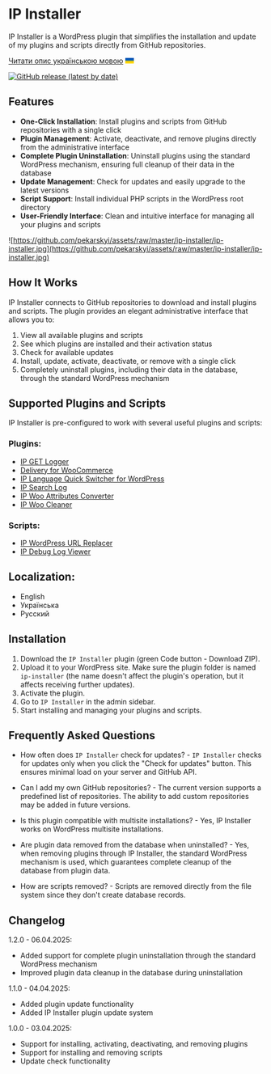 # IP Installer

IP Installer is a WordPress plugin that simplifies the installation and update of my plugins and scripts directly from GitHub repositories.

[Читати опис українською мовою](https://github.com/pekarskyi/ip-installer/blob/master/README_UA.md) <img src="https://github.com/pekarskyi/assets/raw/master/flags/ua.svg" width="17">

[![GitHub release (latest by date)](https://img.shields.io/github/v/release/pekarskyi/ip-installer?style=for-the-badge)](https://GitHub.com/pekarskyi/ip-installer/releases/)

## Features

- **One-Click Installation**: Install plugins and scripts from GitHub repositories with a single click
- **Plugin Management**: Activate, deactivate, and remove plugins directly from the administrative interface
- **Complete Plugin Uninstallation**: Uninstall plugins using the standard WordPress mechanism, ensuring full cleanup of their data in the database
- **Update Management**: Check for updates and easily upgrade to the latest versions
- **Script Support**: Install individual PHP scripts in the WordPress root directory
- **User-Friendly Interface**: Clean and intuitive interface for managing all your plugins and scripts

![https://github.com/pekarskyi/assets/raw/master/ip-installer/ip-installer.jpg](https://github.com/pekarskyi/assets/raw/master/ip-installer/ip-installer.jpg)

## How It Works

IP Installer connects to GitHub repositories to download and install plugins and scripts. The plugin provides an elegant administrative interface that allows you to:

1. View all available plugins and scripts
2. See which plugins are installed and their activation status
3. Check for available updates
4. Install, update, activate, deactivate, or remove with a single click
5. Completely uninstall plugins, including their data in the database, through the standard WordPress mechanism

## Supported Plugins and Scripts

IP Installer is pre-configured to work with several useful plugins and scripts:

### Plugins:
- [IP GET Logger](https://github.com/pekarskyi/ip-get-logger)
- [Delivery for WooCommerce](https://github.com/pekarskyi/ip-delivery-shipping)
- [IP Language Quick Switcher for WordPress](https://github.com/pekarskyi/ip-language-quick-switcher-for-wp)
- [IP Search Log](https://github.com/pekarskyi/ip-search-log)
- [IP Woo Attributes Converter](https://github.com/pekarskyi/ip-woo-attribute-converter)
- [IP Woo Cleaner](https://github.com/pekarskyi/ip-woo-cleaner)

### Scripts:
- [IP WordPress URL Replacer](https://github.com/pekarskyi/ip-wordpress-url-replacer)
- [IP Debug Log Viewer](https://github.com/pekarskyi/ip-debug-log-viewer)

## Localization:

- English
- Українська
- Русский

## Installation

1. Download the `IP Installer` plugin (green Code button - Download ZIP).
2. Upload it to your WordPress site. Make sure the plugin folder is named `ip-installer` (the name doesn't affect the plugin's operation, but it affects receiving further updates).
3. Activate the plugin.
4. Go to `IP Installer` in the admin sidebar.
5. Start installing and managing your plugins and scripts.

## Frequently Asked Questions

- How often does `IP Installer` check for updates? - `IP Installer` checks for updates only when you click the "Check for updates" button. This ensures minimal load on your server and GitHub API.

- Can I add my own GitHub repositories? - The current version supports a predefined list of repositories. The ability to add custom repositories may be added in future versions.

- Is this plugin compatible with multisite installations? - Yes, IP Installer works on WordPress multisite installations.

- Are plugin data removed from the database when uninstalled? - Yes, when removing plugins through IP Installer, the standard WordPress mechanism is used, which guarantees complete cleanup of the database from plugin data.

- How are scripts removed? - Scripts are removed directly from the file system since they don't create database records.

## Changelog

1.2.0 - 06.04.2025:
- Added support for complete plugin uninstallation through the standard WordPress mechanism
- Improved plugin data cleanup in the database during uninstallation

1.1.0 - 04.04.2025:
- Added plugin update functionality
- Added IP Installer plugin update system

1.0.0 - 03.04.2025:
- Support for installing, activating, deactivating, and removing plugins
- Support for installing and removing scripts
- Update check functionality